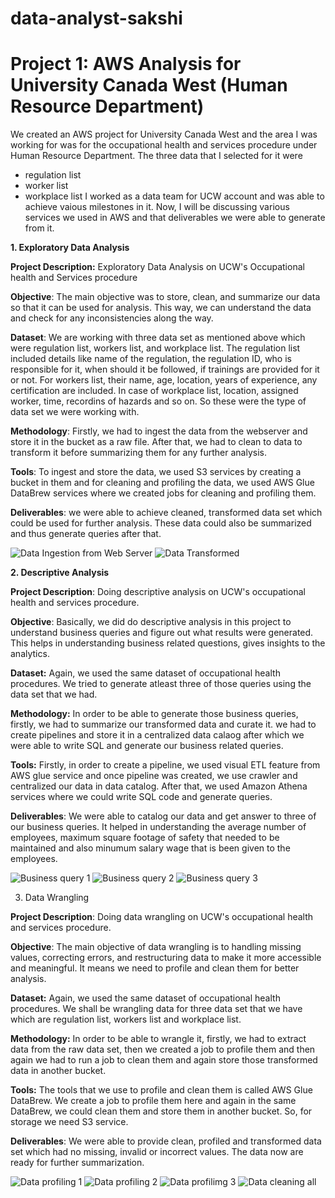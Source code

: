 # data-analyst-sakshi
# Project 1: AWS Analysis for University Canada West (Human Resource Department)
We created an AWS project for University Canada West and the area I was working for was for the occupational health and services procedure under Human Resource Department. The three data that I selected for it were
- regulation list
- worker list
- workplace list
I worked as a data team for UCW account and was able to achieve vaious milestones in it. Now, I will be discussing various services we used in AWS and that deliverables we were able to generate from it.

**1. Exploratory Data Analysis**

**Project Description:** Exploratory Data Analysis on UCW's Occupational health and Services procedure
 
**Objective**: The main objective was to store, clean, and summarize our data so that it can be used for analysis. This way, we can understand the data and check for any 
     inconsistencies along the way.

**Dataset**: We are working with three data set as mentioned above which were regulation list, workers list, and workplace list. The regulation list included details like name of the regulation, the regulation ID, who is responsible for it, when should it be followed, if trainings are provided for it or not. For workers list, their name, age, location, years of experience, any certification are included. In case of workplace list, location, assigned worker, time, recordins of hazards and so on. So these were the type of data set we were working with.

**Methodology**: Firstly, we had to ingest the data from the webserver and store it in the bucket as a raw file. After that, we had to clean to data to transform it before summarizing them for any further analysis.

**Tools**: To ingest and store the data, we used S3 services by creating a bucket in them and for cleaning and profiling the data, we used AWS Glue DataBrew services where we created jobs for cleaning and profiling them.

**Deliverables**: we were able to achieve cleaned, transformed data set which could be used for further analysis. These data could also be summarized and thus generate queries after that.

![Data Ingestion from Web Server](https://github.com/Sakshi-Pokhrel/data-analyst-sakshi/blob/main/draw.io%20file%202.png?raw=true) 
![Data Transformed](https://github.com/Sakshi-Pokhrel/data-analyst-sakshi/blob/main/drawio.2.png?raw=true)


**2. Descriptive Analysis**

**Project Description**: Doing descriptive analysis on UCW's occupational health and services procedure.

**Objective**: Basically, we did do descriptive analysis in this project to understand business queries and figure out what results were generated. This helps in understanding business related questions, gives insights to the analytics.

**Dataset:** Again, we used the same dataset of occupational health procedures. We tried to generate atleast three of those queries using the data set that we had.

**Methodology:** In order to be able to generate those business queries, firstly, we had to summarize our transformed data and curate it. we had to create pipelines and store it in a centralized data calaog after which we were able to write SQL and generate our business related queries.

**Tools:** Firstly, in order to create a pipeline, we used visual ETL feature from AWS glue service and once pipeline was created, we use crawler and centralized our data in data catalog. After that, we used Amazon Athena services where we could write SQL code and generate queries.

**Deliverables**: We were able to catalog our data and get answer to three of our business queries. It helped in understanding the average number of employees, maximum square footage of safety that needed to be maintained and also minumum salary wage that is been given to the employees.

![Business query 1](https://github.com/Sakshi-Pokhrel/data-analyst-sakshi/blob/main/ss4.png?raw=true)
![Business query 2](https://github.com/Sakshi-Pokhrel/data-analyst-sakshi/blob/main/ss5.png?raw=true)
![Business query 3](https://github.com/Sakshi-Pokhrel/data-analyst-sakshi/blob/main/ss6.png?raw=true)

3. Data Wrangling

**Project Description**: Doing data wrangling on UCW's occupational health and services procedure.

**Objective**: The main objective of data wrangling is to handling missing values, correcting errors, and restructuring data to make it more accessible and meaningful. It means we need to profile and clean them for better analysis.

**Dataset:** Again, we used the same dataset of occupational health procedures. We shall be wrangling data for three data set that we have which are regulation list, workers list and workplace list. 

**Methodology:** In order to be able to wrangle it, firstly, we had to extract data from the raw data set, then we created a job to profile them and then again we had to run a job to clean them and again store those transformed data in another bucket.

**Tools:** The tools that we use to profile and clean them is called AWS Glue DataBrew. We create a job to profile them here and again in the same DataBrew, we could clean them and store them in another bucket. So, for storage we need S3 service.

**Deliverables**: We were able to provide clean, profiled and transformed data set which had no missing, invalid or incorrect values. The data now are ready for further summarization.

![Data profiling 1](https://github.com/Sakshi-Pokhrel/data-analyst-sakshi/blob/main/regulation%20list%20profiling%202.png?raw=true)
![Data profiling 2](https://github.com/Sakshi-Pokhrel/data-analyst-sakshi/blob/main/workers%20list%20profiling%202.png?raw=true)
![Data profilimg 3](https://github.com/Sakshi-Pokhrel/data-analyst-sakshi/blob/main/workplace%20list%20profilig%202.png?raw=true)
![Data cleaning all](https://github.com/Sakshi-Pokhrel/data-analyst-sakshi/blob/main/Cleaning%20all%203%20jobs.png?raw=true)



   


